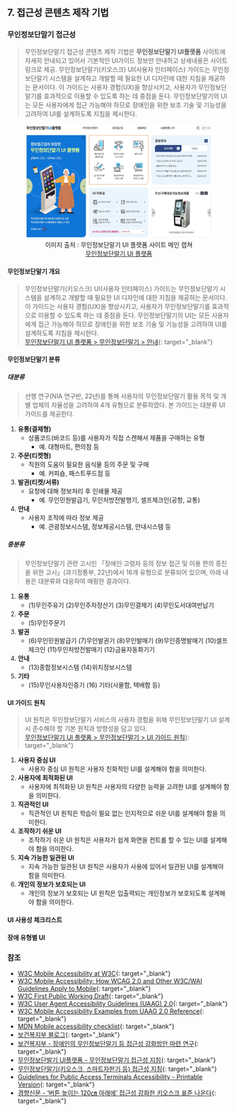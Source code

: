 ## 7. 접근성 콘텐츠 제작 기법

### 무인정보단말기 접근성
> 무인정보단말기 접근성 콘텐츠 제작 기법은 **무인정보단말기 UI플랫폼** 사이트에 자세히 안내되고 있어서 기본적인 UI가이드 정보만 안내하고 상세내용은 사이트 링크로 제공. 
무인정보단말기(키오스크) UI(사용자 인터페이스) 가이드는 무인정보단말기 시스템을 설계하고 개발할 때 필요한 UI 디자인에 대한 지침을 제공하는 문서이다. 이 가이드는 사용자 경험(UX)을 향상시키고, 사용자가 무인정보단말기를 효과적으로 이용할 수 있도록 하는 데 중점을 둔다. 무인정보단말기의 UI는 모든 사용자에게 접근 가능해야 하므로 장애인을 위한 보조 기술 및 기능성을 고려하여 UI를 설계하도록 지침을 제시한다.

<figure aria-hidden="true" style="text-align:center">
   <img src="./../images/kiosk/kioskui.or.kr.jpg" alt="무인정보단말기 UI 플랫폼 사이트 메인">
   <figcaption>
      이미지 출처 : 무인정보단말기 UI 플랫폼 사이트 메인 캡쳐<br>
      <a href="https://www.kioskui.or.kr/index.do" target="_blank" title="새 창 열림">무인정보단말기 UI 플랫폼</a>   
   </figcaption>
</figure>

#### 무인정보단말기 개요
> 무인정보단말기(키오스크) UI(사용자 인터페이스) 가이드는 무인정보단말기 시스템을 설계하고 개발할 때 필요한 UI 디자인에 대한 지침을 제공하는 문서이다. 이 가이드는 사용자 경험(UX)을 향상시키고, 사용자가 무인정보단말기를 효과적으로 이용할 수 있도록 하는 데 중점을 둔다. 무인정보단말기의 UI는 모든 사용자에게 접근 가능해야 하므로 장애인을 위한 보조 기술 및 기능성을 고려하여 UI를 설계하도록 지침을 제시한다.   
[무인정보단말기 UI 플랫폼 > 무인정보단말기 > 안내](https://www.kioskui.or.kr/index.do?menu_id=00001026&servletPath=%2Findex.do){: target="_blank"}

#### 무인정보단말기 분류
#####  대분류
> 선행 연구(NIA 연구반, 22년)를 통해 사용자의 무인정보단말기 활용 목적 및 개별 업체의 자율성을 고려하여 4개 유형으로 분류하였다. 본 가이드는 대분류 UI 가이드를 제공한다.

1. **유통(결제형)**   
   - 상품코드(바코드 등)를 사용자가 직접 스캔해서 제품을 구매하는 유형   
     * 예. 대형마트, 편의점 등   
2. **주문(티켓형)**   
   - 직원의 도움이 필요한 음식물 등의 주문 및 구매   
     * 예. 커피숍, 패스트푸드점 등   
3. **발권(티켓/서류)**   
   - 요청에 대해 정보처리 후 인쇄물 제공   
     * 예. 무인민원발급기, 무인처방전발행기, 셀프체크인(공항, 교통)   
4. **안내**   
   - 사용자 조작에 따라 정보 제공   
     * 예. 관광정보시스템, 정보제공시스템, 안내시스템 등   

#####  중분류
> 무인정보단말기 관련 고시인 「장애인·고령자 등의 정보 접근 및 이용 편의 증진을 위한 고시」(과기정통부, 22년)에서 16개 유형으로 분류되어 있으며, 아래 내용은 대분류와 대응하여 매핑한 결과이다.   

1. **유통**   
   - (1)무인주유기 (2)무인주차정산기 (3)무인결제기 (4)무인도서대여반납기      
2. **주문**   
   - (5)무인주문기   
3. **발권**   
   - (6)무인민원발급기 (7)무인발권기 (8)무인발매기 (9)무인증명발매기 (10)셀프체크인 (11)무인처방전발매기 (12)금융자동화기기   
4. **안내**   
   - (13)종합정보시스템 (14)위치정보시스템   
5. **기타**   
   - (15)무인사용자인증기 (16) 기타(사물함, 택배함 등)   


#### UI 가이드 원칙
> UI 원칙은 무인정보단말기 서비스의 사용자 경험을 위해 무인정보단말기 UI 설계 시 준수해야 할 기본 원칙과 방향성을 담고 있다.   
[무인정보단말기 UI 플랫폼 > 무인정보단말기 > UI 가이드 원칙](https://www.kioskui.or.kr/index.do?menu_id=00001210){: target="_blank"}   

1. **사용자 중심 UI**   
   - 사용자 중심 UI 원칙은 사용자 친화적인 UI를 설계해야 함을 의미한다.   
2. **사용자에 최적화된 UI**   
   - 사용자에 최적화된 UI 원칙은 사용자의 다양한 능력을 고려한 UI를 설계해야 함을 의미한다.   
3. **직관적인 UI**   
   - 직관적인 UI 원칙은 학습이 필요 없는 인지적으로 쉬운 UI를 설계해야 함을 의미한다.   
4. **조작하기 쉬운 UI**   
   - 조작하기 쉬운 UI 원칙은 사용자가 쉽게 화면을 컨트롤 할 수 있는 UI를 설계해야 함을 의미한다.   
5. **지속 가능한 일관된 UI**   
   - 지속 가능한 일관된 UI 원칙은 사용자가 사용에 있어서 일관된 UI를 설계해야 함을 의미한다.   
6. **개인의 정보가 보호되는 UI**   
   - 개인의 정보가 보호되는 UI 원칙은 입출력되는 개인정보가 보호되도록 설계해야 함을 의미한다.   

#### UI 사용성 체크리스트

#### 장애 유형별 UI




### 참조
- [W3C Mobile Accessibility at W3C](https://www.w3.org/WAI/standards-guidelines/mobile/){: target="_blank"}   
- [W3C Mobile Accessibility: How WCAG 2.0 and Other W3C/WAI Guidelines Apply to Mobile](https://www.w3.org/TR/mobile-accessibility-mapping/){: target="_blank"}    
- [W3C First Public Working Draft](https://www.w3.org/news/2015/first-public-working-draft-performance-timeline-level-2/){: target="_blank"}    
- [W3C User Agent Accessibility Guidelines (UAAG) 2.0](https://www.w3.org/TR/UAAG20/){: target="_blank"}   
- [W3C Mobile Accessibility Examples from UAAG 2.0 Reference](https://www.w3.org/TR/IMPLEMENTING-UAAG20/mobile.html){: target="_blank"}   
- [MDN Mobile accessibility checklist](https://developer.mozilla.org/en-US/docs/Web/Accessibility/Mobile_accessibility_checklist){: target="_blank"}   
- [보건복지부 블로그](https://blog.naver.com/prologue/PrologueList.naver?blogId=mohw2016){: target="_blank"}   
- [보건복지부 - 장애인의 무인정보단말기 등 접근성 강화방안 마련 연구](https://www.mohw.go.kr/synap/doc.html?fn=1635730805506_20211101104005.pdf&rs=/upload/result/202405/){: target="_blank"}   
- [무인정보단발기 UI플랫폼 - 무인정보단말기 접근성 지침](https://www.kioskui.or.kr/index.do?menu_id=00000985){: target="_blank"}   
- [무인정보단말기(키오스크, 스마트자판기 등) 접근성 지침](https://standard.go.kr/KSCI/standardIntro/getStandardSearchView.do?menu19&topMenuId=502&upperMenuId=503&ksNo=KSX9211&tmprKsNo=KS_X_NEW_2015_1845&reformNo=01){: target="_blank"}   
- [Guidelines for Public Access Terminals Accessibility - Printable Version](https://mada.org.qa/wp-content/uploads/2020/01/Ireland-Guidelines-for-Public-Access-Terminals-Accessibility.pdf){: target="_blank"}   
- [경향신문 - ‘버튼 높이는 120㎝ 아래에’ 접근성 강화한 키오스크 표준 나온다](https://www.khan.co.kr/economy/market-trend/article/202109231513001#csidxf8d9d8b51bed28bbb4fad083122f3af){: target="_blank"}   

